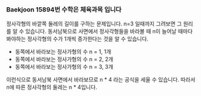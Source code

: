 ### Baekjoon 15894번 수학은 체육과목 입니다

정사각형의 바깥쪽 둘레의 길이를 구하는 문제입니다. n=3 일때까지 그려보면 그 원리를 알 수 있습니다. 동서남북으로 사면에서 정사각형들을 바라볼 때 n이 늘어날 때마다 봐야하는 정사각형의 수가 1개씩 증가한다는 것을 알 수 있습니다.

-   동쪽에서 바라보는 정사가형의 수 n = 1, 1개
-   동쪽에서 바라보는 정사가형의 수 n = 2, 2개
-   동쪽에서 바라보는 정사가형의 수 n = 3, 3개

이런식으로 동서남북 사면에서 바라보므로 n * 4 라는 공식을 세울 수 있습니다. 따라서 n에 따른 정사각형의 둘레는 n * 4입니다.

